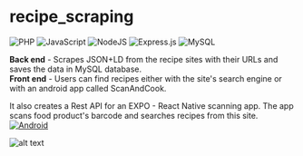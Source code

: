 # recipe_scraping

![PHP](https://img.shields.io/badge/php-%23777BB4.svg?style=for-the-badge&logo=php&logoColor=white)
![JavaScript](https://img.shields.io/badge/javascript-%23323330.svg?style=for-the-badge&logo=javascript&logoColor=%23F7DF1E)
![NodeJS](https://img.shields.io/badge/node.js-6DA55F?style=for-the-badge&logo=node.js&logoColor=white)
![Express.js](https://img.shields.io/badge/express.js-%23404d59.svg?style=for-the-badge&logo=express&logoColor=%2361DAFB)
![MySQL](https://img.shields.io/badge/mysql-%2300f.svg?style=for-the-badge&logo=mysql&logoColor=white)

**Back end** - Scrapes JSON+LD from the recipe sites with their URLs and saves the data in MySQL database.  
**Front end** - Users can find recipes either with the site's search engine or with an android app called ScanAndCook.

It also creates a Rest API for an EXPO - React Native scanning app. The app scans food product's barcode and searches recipes from this site.  
<a href="https://drive.google.com/file/d/10DIVtroPepUew4FJeROo3N7KHApXTJ_a/view?usp=sharing">
![Android](https://img.shields.io/badge/ScanAndCook.apk-32b86d?style=for-the-badge&logo=android&logoColor=white)
</a>

![alt text](https://github.com/tenzind12/recipe_scraping/blob/master/assets/images/gifs/screen_capture.gif?raw=true)
